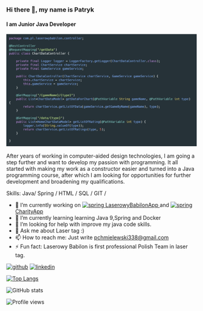 ### Hi there 👋, my name is Patryk
#### I am Junior Java Developer
![I am Junior Java Developer](https://github.com/ChmielewskiPatryk/ChmielewskiPatryk/blob/main/java2.png)

After years of working in computer-aided design technologies, I am
going a step further and want to develop my passion
with programming. It all started with making my work as a constructor
easier and turned into a Java programming course, after which I am
looking for opportunities for further development and broadening my
qualifications.

Skills: Java/ Spring / HTML / SQL / GIT /

- 🔭 I’m currently working on <a href="https://spring.io/" target="_blank"> <img src="https://www.vectorlogo.zone/logos/springio/springio-icon.svg" alt="spring" width="20" height="20"/> </a> <a href="https://github.com/ChmielewskiPatryk/LaserowyBabilonAppliaction">LaserowyBabilonApp </a> and <a href="https://spring.io/" target="_blank"> <img src="https://www.vectorlogo.zone/logos/springio/springio-icon.svg" alt="spring" width="20" height="20"/> </a> <a href="https://github.com/ChmielewskiPatryk/CharityApp">CharityApp </a> 
- 🌱 I’m currently learning  learning Java 9,Spring and Docker 
- 🤔 I’m looking for help with improve my java code skills. 
- 💬 Ask me about Laser tag :) 
- 📫 How to reach me: Just write pchmielewski338@gmail.com 
- ⚡ Fun fact: Laserowy Babilon is first professional Polish Team in laser tag. 


[<img src='https://cdn.jsdelivr.net/npm/simple-icons@3.0.1/icons/github.svg' alt='github' height='40'>](https://github.com/https://github.com/ChmielewskiPatryk)  [<img src='https://cdn.jsdelivr.net/npm/simple-icons@3.0.1/icons/linkedin.svg' alt='linkedin' height='40'>](https://www.linkedin.com/in/https://www.linkedin.com/in/patryk-chmielewski-4a070a139/)  


[![Top Langs](https://github-readme-stats.vercel.app/api/top-langs/?username=ChmielewskiPatryk)](https://github.com/anuraghazra/github-readme-stats)

![GitHub stats](https://github-readme-stats.vercel.app/api?username=ChmielewskiPatryk&show_icons=true)

![Profile views](https://gpvc.arturio.dev/ChmielewskiPatryk)
